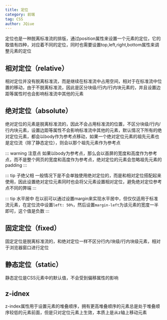 ```yaml
---
title: 定位
category: 前端
tag: CSS
author: JQiue
---
```


定位也是一种脱离标准流的排版，通过position属性来设置一个元素的定位，它的取值有四种，对应着不同的定位，同时也需要设置top,left,right,bottom属性来调整元素的定位

## 相对定位（relative）

相对定位并没有脱离标准流，而是继续在标准流中占用空间，相对于在标准流中位置的移动，由于不脱离标准流，因此是区分块级/行内/行内块元素的，并且设置边距等属性时也会影响标准流中其他的元素

## 绝对定位（absolute）

绝对定位的元素是脱离标准流的，因此不会占用标准流的位置，不区分块级/行内/行内块元素，设置边距等属性不会影响标准流中其他的元素，默认情况下所有的绝对定位元素，都会以body作为参考点移动，如果一个绝对定位元素的祖先元素也是定位流（除了静态定位），则会以那个祖先元素作为参考点

::: warning 注意点
如果以body为参考点，那么会以首屏的宽度和高度作为参考点，而不是整个网页的宽度和高度作为参考点，绝对定位的元素会忽略祖先元素的padding
:::

::: tip 子绝父相
一般情况下是不会单独使用绝对定位的，而是和相对定位搭配起来使用，因此设置绝对定位元素同时也会将父元素设置相对定位，避免绝对定位参考点不同的弊端
:::

::: tip 水平居中
在以前可以通过设置margin来实现水平居中，但仅仅适用于标准流元素，在定位流中设置`left: 50%`，然后设置`margin-left`为该元素的宽度一半即可，这个值是负数
:::

## 固定定位（fixed）

固定定位是脱离标准流的，和绝对定位一样不区分行内/块级/行内块级元素，相对于浏览器窗口进行定位

## 静态定位（static）

静态定位是CSS元素中的默认值，不会受到偏移属性的影响

## z-idnex

z-index属性用于设置元素的堆叠顺序，拥有更高堆叠顺序的元素总是处于堆叠顺序较低的元素前面，但是只对定位元素上生效，本质上是从z轴上移动元素
